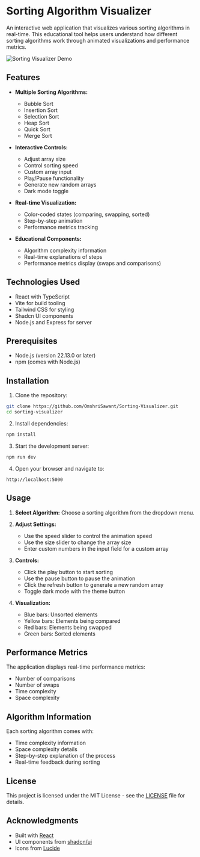 # Sorting Algorithm Visualizer

An interactive web application that visualizes various sorting algorithms in real-time. This educational tool helps users understand how different sorting algorithms work through animated visualizations and performance metrics.

![Sorting Visualizer Demo](demo.gif)

## Features

- **Multiple Sorting Algorithms:**
  - Bubble Sort
  - Insertion Sort
  - Selection Sort
  - Heap Sort
  - Quick Sort
  - Merge Sort

- **Interactive Controls:**
  - Adjust array size
  - Control sorting speed
  - Custom array input
  - Play/Pause functionality
  - Generate new random arrays
  - Dark mode toggle

- **Real-time Visualization:**
  - Color-coded states (comparing, swapping, sorted)
  - Step-by-step animation
  - Performance metrics tracking

- **Educational Components:**
  - Algorithm complexity information
  - Real-time explanations of steps
  - Performance metrics display (swaps and comparisons)

## Technologies Used

- React with TypeScript
- Vite for build tooling
- Tailwind CSS for styling
- Shadcn UI components
- Node.js and Express for server

## Prerequisites

- Node.js (version 22.13.0 or later)
- npm (comes with Node.js)

## Installation

1. Clone the repository:
```bash
git clone https://github.com/OmshriSawant/Sorting-Visualizer.git
cd sorting-visualizer
```

2. Install dependencies:
```bash
npm install
```

3. Start the development server:
```bash
npm run dev
```

4. Open your browser and navigate to:
```
http://localhost:5000
```

## Usage

1. **Select Algorithm:** Choose a sorting algorithm from the dropdown menu.

2. **Adjust Settings:**
   - Use the speed slider to control the animation speed
   - Use the size slider to change the array size
   - Enter custom numbers in the input field for a custom array

3. **Controls:**
   - Click the play button to start sorting
   - Use the pause button to pause the animation
   - Click the refresh button to generate a new random array
   - Toggle dark mode with the theme button

4. **Visualization:**
   - Blue bars: Unsorted elements
   - Yellow bars: Elements being compared
   - Red bars: Elements being swapped
   - Green bars: Sorted elements

## Performance Metrics

The application displays real-time performance metrics:
- Number of comparisons
- Number of swaps
- Time complexity
- Space complexity

## Algorithm Information

Each sorting algorithm comes with:
- Time complexity information
- Space complexity details
- Step-by-step explanation of the process
- Real-time feedback during sorting

## License

This project is licensed under the MIT License - see the [LICENSE](LICENSE) file for details.

## Acknowledgments

- Built with [React](https://reactjs.org/)
- UI components from [shadcn/ui](https://ui.shadcn.com/)
- Icons from [Lucide](https://lucide.dev/)
